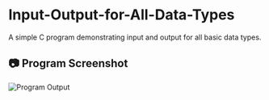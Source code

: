 # Input-Output-for-All-Data-Types
A simple C program demonstrating input and output for all basic data types.
## 📷 Program Screenshot
![Program Output](Input%20%26%20Output%All%20Data%Types.PNG)
